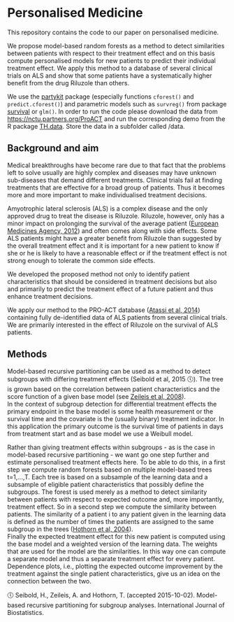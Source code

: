 # Personalised Medicine

This repository contains the code to our paper on personalised medicine.

We propose model-based random forests as a method to detect
similarities between patients with respect to their treatment effect
and on this basis compute personalised models for new patients to
predict their individual treatment effect.  We apply this method to a
database of several clinical trials on ALS and show that some patients
have a systematically higher benefit from the drug Riluzole than
others. 

We use the [partykit](https://cran.r-project.org/web/packages/partykit) package (especially functions `cforest()` and `predict.cforest()`) and parametric 
models such as `survreg()` from package [survival](https://cran.r-project.org/web/packages/survival) or `glm()`.
In order to run the code please download the data from https://nctu.partners.org/ProACT and run the
corresponding demo from the R package [TH.data](https://cran.r-project.org/web/packages/TH.data). Store the data in a subfolder called /data.


## Background and aim
Medical breakthroughs have become rare due to that fact that the problems left
to solve usually are highly complex and diseases may have unknown sub-diseases
that demand different treatments. Clinical trials fail at finding treatments
that are effective for a broad group of patients. Thus it becomes more and more
important to make individualised treatment decisions.

Amyotrophic lateral sclerosis (ALS) is a complex disease and the only approved
drug to treat the disease is Riluzole. Riluzole, however, only has a minor
impact on prolonging the survival of the average patient 
([European Medicines Agency, 2012](http://www.ema.europa.eu/docs/en_GB/document_library/EPAR_-_Summary_for_the_public/human/002622/WC500127609.pdf)) 
and often comes along with side effects.  Some ALS patients might
have a greater benefit from Riluzole than suggested by the overall treatment
effect and it is important for a new patient to know if she or he is likely to
have a reasonable effect or if the treatment effect is not strong enough to
tolerate the common side effects.

We developed the proposed method not only to identify patient characteristics
that should be considered in treatment decisions but also and primarily to
predict the treatment effect of a future patient and thus enhance treatment
decisions.

We apply our method to the PRO-ACT database 
([Atassi et al, 2014](http://dx.doi.org/10.1212/WNL.0000000000000951)) containing
fully de-identified data of ALS patients from several clinical trials. We 
are primarily interested in the effect of Riluzole on the survival of ALS
patients. 


## Methods
Model-based recursive partitioning can be used as a method to detect subgroups
with differing treatment effects (Seibold et al, 2015 :clock5:).  The tree is grown
based on the correlation between patient characteristics and the score function
of a given base model (see [Zeileis et al, 2008](http://dx.doi.org/10.1198/106186008X319331)).  
In the context of subgroup
detection for differential treatment effects the primary endpoint in the base
model is some health measurement or the survival time and the covariate is the
(usually binary) treatment indicator.  In this application the primary outcome
is the survival time of patients in days from treatment start and as base model
we use a Weibull model.  

Rather than giving treatment effects within subgroups - as is the case in
model-based recursive partitioning - we want go one step further and estimate
personalised treatment effects here. To be able to do this, in a first step we
compute random forests based on multiple model-based trees t=1,...,T. Each
tree is based on a subsample of the learning data and a
subsample of eligible patient characteristics that possibly define the
subgroups.  The forest is used merely as a method to detect similarity between
patients with respect to expected outcome and, more importantly, treatment
effect. So in a second step we compute the similarity between patients.  The
similarity of a patient i to any patient given in the learning data is
defined as the number of times the patients are assigned to the same subgroup
in the trees ([Hothorn et al, 2004](http://dx.doi.org/10.1002/sim.1593)).  
Finally the expected treatment effect for this
new patient is computed using the base model and a weighted version of the
learning data.  The weights that are used for the model are the similarities.
In this way one can compute a separate model and thus a separate treatment
effect for every patient. 
Dependence plots, i.e., plotting the expected outcome improvement by the
treatment against the single patient characteristics, give us an idea on the
connection between the two. 


:clock5: Seibold, H., Zeileis, A. and Hothorn, T. (accepted 2015-10-02). Model-based
recursive partitioning for subgroup analyses. International Journal of Biostatistics.
